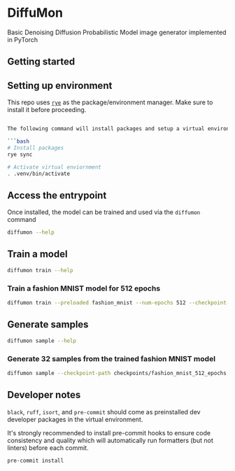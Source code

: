 # DiffuMon

Basic Denoising Diffusion Probabilistic Model image generator implemented in PyTorch


## Getting started

## Setting up environment

This repo uses [`rye`](https://rye.astral.sh/guide/installation/) as the package/environment manager. Make sure to install it before proceeding.

```bash

The following command will install packages and setup a virtual environment

```bash
# Install packages
rye sync

# Activate virtual enviornment
. .venv/bin/activate
```


## Access the entrypoint

Once installed, the model can be trained and used via the `diffumon` command

```bash
diffumon --help
```

## Train a model

```bash
diffumon train --help
```

### Train a fashion MNIST model for 512 epochs

```bash
diffumon train --preloaded fashion_mnist --num-epochs 512 --checkpoint-path checkpoints/fashion_mnist_512_epochs.pth
```


## Generate samples

```bash
diffumon sample --help
```

### Generate 32 samples from the trained fashion MNIST model

```bash
diffumon sample --checkpoint-path checkpoints/fashion_mnist_512_epochs.pth --num-samples 32 --num-channels 1 --img-dim 28 
```

## Developer notes

`black`, `ruff`, `isort`, and `pre-commit` should come as preinstalled dev developer packages in the virtual environment.

It's strongly recommended to install pre-commit hooks to ensure code consistency and quality which will automatically run formatters (but not linters) before each commit.

```bash
pre-commit install
```